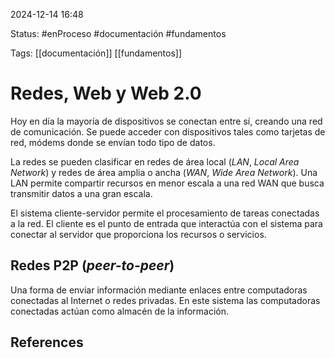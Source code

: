 
2024-12-14 16:48

Status: #enProceso #documentación #fundamentos

Tags: [[documentación]] [[fundamentos]]
# Redes, Web y Web 2.0

Hoy en día la mayoría de dispositivos se conectan entre sí, creando una red de comunicación. Se puede acceder con dispositivos tales como tarjetas de red, módems donde se envían todo tipo de datos.

La redes se pueden clasificar en redes de área local (*LAN*, *Local Area Network*) y redes de área amplia o ancha (*WAN*, *Wide Area Network*). Una LAN permite compartir recursos en menor escala a una red WAN que busca transmitir datos a una gran escala.

El sistema cliente-servidor permite el procesamiento de tareas conectadas a la red. El cliente es el punto de entrada que interactúa con el sistema para conectar al servidor que proporciona los recursos o servicios.

## Redes P2P (*peer-to-peer*)

Una forma de enviar información mediante enlaces entre computadoras conectadas al Internet o redes privadas. En este sistema las computadoras conectadas actúan como almacén de la información.
## References
